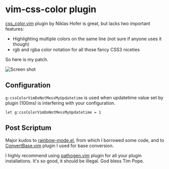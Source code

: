vim-css-color plugin
====================

[css\_color.vim](http://www.vim.org/scripts/script.php?script_id=2150) plugin by Niklas Hofer is great, but lacks two important features:

* Highlighting multiple colors on the same line (not sure if anyone uses it though)
* rgb and rgba color notation for all those fancy CSS3 niceties

So here is my patch.

![Screen shot](https://github.com/skammer/vim-css-color/raw/master/Screen%20shot%202010-07-04%20at%200.19.46.png)

Configuration
-------------

`g:cssColorVimDoNotMessMyUpdatetime` is used when updatetime value set by plugin (100ms) is interfering with your configuration.

`let g:cssColorVimDoNotMessMyUpdatetime = 1`

Post Scriptum
-------------

Major kudos to [rainbow-mode.el](http://julien.danjou.info/rainbow-mode.html), from which I borrowed some code, and to [ConvertBase.vim](http://www.vim.org/scripts/script.php?script_id=54) plugin I used for base conversion.

I highly recommend using [pathogen.vim](http://www.vim.org/scripts/script.php?script_id=2332) plugin for all your plugin installations. It's so good, it should be illegal. God bless Tim Pope.
